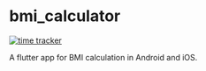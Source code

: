 # bmi_calculator

[![time tracker](https://wakatime.com/badge/github/chauhannaman98/BMI-calculator.svg)](https://wakatime.com/badge/github/chauhannaman98/BMI-calculator)

A flutter app for BMI calculation in Android and iOS.
